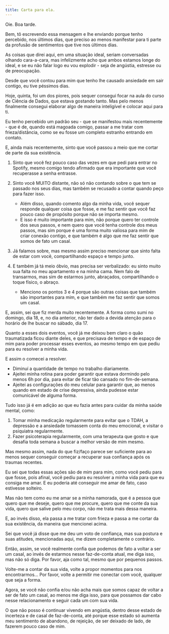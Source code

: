 ```yaml
---
title: Carta para ela.
---
```


Oie. Boa tarde.

Bem, tô escrevendo essa mensagem e lhe enviando porque tenho percebido, nos últimos dias, que preciso ao menos manifestar para ti parte da profusão de sentimentos que tive nos últimos dias.

As coisas que direi aqui, em uma situação ideal, seriam conversadas olhando cara-a-cara, mas infelizmente acho que ambos estamos longe do ideal, e se eu não falar logo eu vou explodir - seja de angústia, estresse ou de preocupação.

Desde que você contou para mim que tenho lhe causado ansiedade em sair contigo, eu tive péssimos dias.

Hoje, quinta, foi um dos piores, pois sequer consegui focar na aula do curso de Ciência de Dados, que estava gostando tanto. Mas pelo menos finalmente consegui elaborar algo de maneira inteligível e colocar aqui para ti.

Eu tenho percebido um padrão seu - que se manifestou mais recentemente - que é de, quando está magoada comigo, passar a me tratar com frieza/distância, como se eu fosse um completo estranho entrando em contato.

E, ainda mais recentemente, sinto que você passou a meio que me cortar de parte da sua existência.
1. Sinto que você fez pouco caso das vezes em que pedi para entrar no Spotify, mesmo comigo tendo afirmado que era importante que você recuperasse a senha entrasse.
2. Sinto você MUITO distante, não só não contando sobre o que tem se passado nos seus dias, mas também se recusado a contar quando peço para fazer isso.
    - Além disso, quando comento algo da minha vida, você sequer responde qualquer coisa que fosse, e me faz sentir que você faz pouco caso de propósito porque não se importa mesmo.
    - E isso é muito importante para mim, não porque quero ter controle dos seus passos, e nem quero que você tenha controle dos meus passos, mas sim porque é uma forma muito valiosa para mim de criar conexão contigo, e que também é algo que me faz sentir que somos de fato um casal.

4. Já falamos sobre, mas mesmo assim preciso mencionar que sinto falta de estar com você, compartilhando espaço e tempo junto.
5. E também já tá meio óbvio, mas precisa ser verbalizado: eu sinto muito sua falta no meu apartamento e na minha cama. Nem falo de transarmos, mas sim de estarmos junto, abraçados, compartilhando o toque físico, o abraço.
    - Menciono os pontos 3 e 4 porque são outras coisas que também são importantes para mim, e que também me faz sentir que somos um casal.

E, assim, sei que fiz merda muito recentemente. A forma como sumi no domingo, dia 18, e, no dia anterior, não ter dado a devida atenção para o horário de lhe buscar no sábado, dia 17.

Quanto a esses dois eventos, você já me deixou bem claro o quão traumatizada ficou diante deles, e que precisava de tempo e de espaço de mim para poder processar esses eventos, ao mesmo tempo em que pediu para eu resolver a minha vida.

E assim o comecei a resolver.
- Diminuí a quantidade de tempo no trabalho diariamente.
- Ajeitei minha rotina para poder garantir que estava dormindo pelo menos 6h por dia, para evitar de ficar tão cansado no fim-de-semana.
- Ajeitei as configurações do meu celular para garantir que, ao menos quando em estado de crise depressiva, ainda pudesse estar comunicável de alguma forma.

Tudo isso já é em adição ao que eu fazia antes para cuidar da minha saúde mental, como:
1. Tomar minha medicação regularmente para evitar que o TDAH, a depressão e a ansiedade tomassem conta do meu emocional, e visitar o psiquiatra regularmente.
2. Fazer psicoterapia regularmente, com uma terapeuta que gosto e que desafia toda semana a buscar a melhor versão de mim mesmo.

Mas mesmo assim, nada do que fiz/faço parece ser suficiente para ao menos sequer conseguir começar a recuperar sua confiança após os traumas recentes.

Eu sei que todas essas ações são de mim para mim, como você pediu para que fosse, pois afinal, você pediu para eu resolver a minha vida para que eu consiga me amar. E eu poderia até conseguir me amar de fato, caso estivesse solteiro.

Mas não tem como eu me amar se a minha namorada, que é a pessoa que quero que me deseje, quero que me procure, quero que me conte da sua vida, quero que salive pelo meu corpo, não me trata mais dessa maneira.

E, ao invés disso, ela passa a me tratar com frieza e passa a me cortar da sua existência, da maneira que mencionei acima.

Sei que você já disse que me deu um voto de confiança, mas sua postura e suas atitudes, mencionadas aqui, me dizem completamente o contrário.

Então, assim, se você realmente confia que podemos de fato a voltar a ser um casal, ao invés de estarmos nesse faz-de-conta atual, me diga isso, mas não só diga. Por favor, aja como tal, mesmo que por pequenos passos.

Volte-me a contar da sua vida, volte a propor momentos para nos encontrarmos... Por favor, volte a permitir me conectar com você, qualquer que seja a forma.

Agora, se você não confia e/ou não acha mais que somos capaz de voltar a ser de fato um casal, ao menos me diga isso, para que possamos dar cabo nesse relacionamento e seguir cada um com sua vida.

O que não posso é continuar vivendo em angústia, dentro desse estado de incerteza e de casal de faz-de-conta, até porque esse estado só aumenta meu sentimento de abandono, de rejeição, de ser deixado de lado, de fazerem pouco caso de mim.